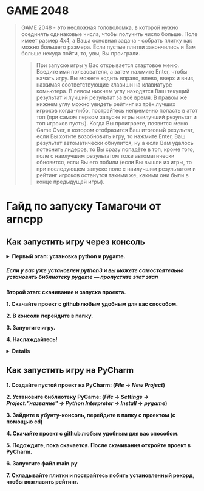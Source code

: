 <h1 id="game_2048">GAME 2048</h1>
<blockquote>
<p>GAME 2048 - это несложная головоломка, в которой нужно соединять одинаковые числа, чтобы получить число больше. Поле имеет размер 4х4, а Ваша основная задача - собрать плитку как можно большего размера. Если пустые плитки закончились и Вам больше некуда пойти, то, увы, Вы проиграли.</p>
<blockquote>
<p>При запуске игры у Вас открывается стартовое меню. Введите имя пользователя, а затем нажмите Enter, чтобы начать игру. Вы можете ходить вправо, влево, вверх и вниз, нажимая соответствующие клавиши на клавиатуре комьютера. В левом нижнем углу находятся Ваш текущий результат и лучший результат за всё время. В правом же нижнем углу можно увидеть рейтинг из трёх лучших игроков когда-либо, пострайтесь непременно попасть в этот топ (при самом первом запуске игры наилучший результат и топ игроков пусты). Когда Вы проиграете, появится меню Game Over, в котором отобразится Ваш итоговый результат, если Вы хотите возобновить игру, то нажмите Enter, Ваш результат автоматически обнулится, ну а если Вам удалось потеснить лидеров, то Вы сразу попадёте в топ, кроме того, поле с наилучшим результатом тоже автоматически обновится, если Вы его побили (если Вы вышли из игры, то при последующем запуске поле с наилучшим результатом и рейтинг игроков останутся такими же, какими они были в конце предыдущей игры).</p>
</blockquote>
</blockquote>
<h1 id="-arncpp">Гайд по запуску Тамагочи от arncpp</h1>
<h2 id="-pycharm">Как запустить игру через консоль</h2>
<details>
<summary><strong>Первый этап: установка python и pygame.
<h5 id="-python3-pygame-"><em>Если у вас уже установлен python3 и вы можете самостоятельно установить библиотеку pygame — пропустите этот этап</em></h5></summary>
<p><strong>1. Скачайте python3 с официального <a href="https://www.python.org/downloads/">сайта</a> и установите его.</strong>
<strong>2. Во время установки <em>обязательно</em> поставьте галочку &quot;Add Python 3.x to PATH&quot;.</strong>
<img src="https://python-scripts.com/wp-content/uploads/2018/06/win-install-dialog.40e3ded144b0.png" alt="add path screenshot"></p>
<p><strong>3. Когда установка закончится запустите консоль нажать комбинацию Win + R.
<p><strong>4. Установите pygame.
</details>
<strong>Второй этап: скачивание и запуска проекта.
<p><strong>1. Скачайте проект с github любым удобным для вас способом.</strong></p>
<p><strong>2. В консоли перейдите в папку. 
<p><strong>3. Запустите игру.
<p><strong>4. Наслаждайтесь!
<details>
<summary>Команды, которые нужно выполнить, для запуска через консоль:</summary>
<p><code>gitclone https://github.com/MichaelGon/2048_.git</code></p>
<p><code>pip install pygame</code></p>
<p><code>cd</code></p>
<p><code>python main.py</code></p></details>
<h2 id="-pycharm">Как запустить игру на PyCharm</h2>
<p><strong>1. Создайте пустой проект на PyCharm: (<em>File -&gt; New Project</em>)</strong></p>
<p><strong>2. Установите библиотеку PyGame: (<em>File -&gt; Settings -&gt; Project:&quot;название&quot; -&gt; Python Interpreter -&gt; Install -&gt; pygame</em>)</strong></p>
<p><strong>3. Зайдите в убунту-консоль, перейдите в папку с проектом (с помощью cd)</strong></p>
<p><strong>4. Скачайте проект с github любым удобным для вас способом.</code></p>
<p><strong>5. Подождите, пока скачается. После скачивания откройте проект в PyCharm.</strong></p>
<p><strong>6. Запустите файл main.py</strong></p>
<p><strong>7. Складывайте плитки и пострайтесь побить установленный рекорд, чтобы возглавить рейтинг.</strong></p>
